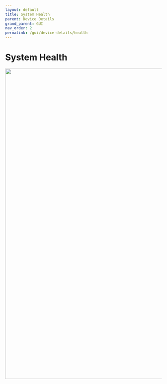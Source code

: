 ```yaml
---
layout: default
title: System Health
parent: Device Details
grand_parent: GUI
nav_order: 2
permalink: /gui/device-details/health
---
```




# System Health

<image src="/docs/images/screenshots/health.png" width="1000"  class="img-border" />